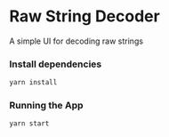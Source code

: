 # Raw String Decoder

A simple UI for decoding raw strings

### Install dependencies

```bash
yarn install
```

### Running the App

```bash
yarn start
```

